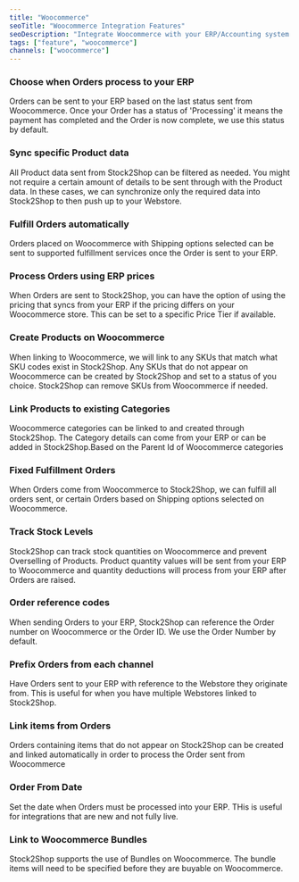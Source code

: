 ```yaml
---
title: "Woocommerce"
seoTitle: "Woocommerce Integration Features"
seoDescription: "Integrate Woocommerce with your ERP/Accounting system through Stock2Shop"
tags: ["feature", "woocommerce"]
channels: ["woocommerce"]
---
```


<!-- ***NOT IN USE***

consumer_key
consumer_secret
api_url
create_image_enabled
delete_image_enabled
category_parent_id
authentication
hmac_shared_secret
group_duplicate_order_items
order_shipping_method_name
order_from_date
bundles

-->

<!-- add_order_status -->
### Choose when Orders process to your ERP
Orders can be sent to your ERP based on the last status sent from Woocommerce. Once your Order has a status of 
'Processing' it means the payment has completed and the Order is now complete, we use this status by default. 

<!-- product_map -->
### Sync specific Product data 
All Product data sent from Stock2Shop can be filtered as needed.
You might not require a certain amount of details to be sent through with the Product data.
In these cases, we can synchronize only the required data into Stock2Shop to then push up to your Webstore.

<!-- default_fulfillmentservice_id -->
### Fulfill Orders automatically
Orders placed on Woocommerce with Shipping options selected can be sent to supported fulfillment services once the Order 
is sent to your ERP.

<!--
order_use_system_price
order_use_system_price_tier
order_use_system_price_tax
-->
### Process Orders using ERP prices
When Orders are sent to Stock2Shop, you can have the option of using the pricing that syncs from your ERP if the pricing 
differs on your Woocommerce store.
This can be set to a specific Price Tier if available. 

<!--
create_product_enabled
create_product_status
delete_product_enabled
-->
### Create Products on Woocommerce
When linking to Woocommerce, we will link to any SKUs that match what SKU codes exist in Stock2Shop.
Any SKUs that do not appear on Woocommerce can be created by Stock2Shop and set to a status of you choice.
Stock2Shop can remove SKUs from Woocommerce if needed. 

<!--
manage_category_enabled
category_parent_id
-->
### Link Products to existing Categories
Woocommerce categories can be linked to and created through Stock2Shop. The Category details can come from your ERP or 
can be added in Stock2Shop.Based on the Parent Id of Woocommerce categories

<!-- queue_fulfill_order -->
### Fixed Fulfillment Orders
When Orders come from Woocommerce to Stock2Shop, we can fulfill all orders sent, or certain Orders based on Shipping 
options selected on Woocommerce.

<!-- inventory_management -->
### Track Stock Levels
Stock2Shop can track stock quantities on Woocommerce and prevent Overselling of Products. Product quantity values will 
be sent from your ERP to Woocommerce and quantity deductions will process from your ERP after Orders are raised. 

<!-- order_code_field -->
### Order reference codes
When sending Orders to your ERP, Stock2Shop can reference the Order number on Woocommerce or the Order ID. 
We use the Order Number by default.

<!-- order_code_prefix -->
### Prefix Orders from each channel
Have Orders sent to your ERP with reference to the Webstore they originate from. This is useful for when you have 
multiple Webstores linked to Stock2Shop.

<!-- order_link_items_on_sku -->
### Link items from Orders
Orders containing items that do not appear on Stock2Shop can be created and linked automatically in order to process 
the Order sent from Woocommerce

<!-- order_from_date -->
### Order From Date
Set the date when Orders must be processed into your ERP. THis is useful for integrations that are new and not fully live.

<!-- bundles -->
### Link to Woocommerce Bundles
Stock2Shop supports the use of Bundles on Woocommerce. The bundle items will need to be specified before they are 
buyable on Woocommerce.